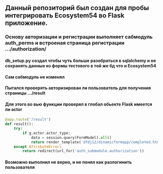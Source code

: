 ## Данный репозиторий был создан для пробы интегрировать Ecosystem54 во Flask приложение.

### Основу авторизации и регистрации выполняет сабмодуль auth_perms и встроеная страница регистрации .../authorization/

#### db_setup.py создал чтобы чуть больше разобраться в sqlalchemy и не сохранять данные из формы тестового в той же бд что и Ecosystem54 
#### Сам сабмодуль не изменял 
#### Пытался проверять авторизирован ли пользователь для получения страницы .../result

#### Для этого во вью функции проверял в глобал обьекте Flask имеется ли actor
```python
@app.route('/result')
def result():
    try:
        if g.actor.actor_type:
            data = session.query(FormModel).all()
            return render_template('dfdj12/dinamicformapp/completed.html', data=data)
    except AttributeError:
        return redirect(url_for('auth_submodule.authorization'))
```
#### Возможно выполнил не верно, и не понял как разлогинить пользователя
